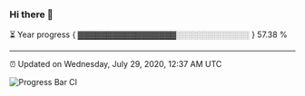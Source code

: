 ### Hi there 👋

⏳ Year progress { ▓▓▓▓▓▓▓▓▓▓▓▓▓▓▓▓▓░░░░░░░░░░░░░ } 57.38 %

---

⏰ Updated on Wednesday, July 29, 2020, 12:37 AM UTC

![Progress Bar CI](https://github.com/arthurbuhl/arthurbuhl/workflows/Progress%20Bar%20CI/badge.svg)
